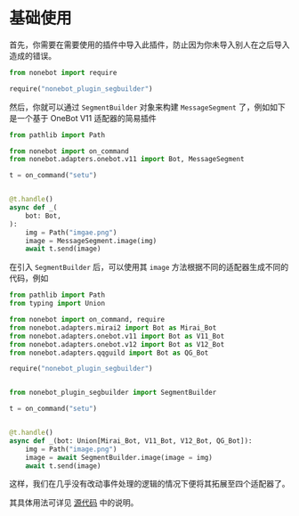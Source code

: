 # 基础使用

首先，你需要在需要使用的插件中导入此插件，防止因为你未导入别人在之后导入造成的错误。

```python
from nonebot import require

require("nonebot_plugin_segbuilder")
```

然后，你就可以通过 `SegmentBuilder` 对象来构建 `MessageSegment` 了，例如如下是一个基于 OneBot V11 适配器的简易插件

```python
from pathlib import Path

from nonebot import on_command
from nonebot.adapters.onebot.v11 import Bot, MessageSegment

t = on_command("setu")


@t.handle()
async def _(
    bot: Bot,
):
    img = Path("imgae.png")
    image = MessageSegment.image(img)
    await t.send(image)
```

在引入 `SegmentBuilder` 后，可以使用其 `image` 方法根据不同的适配器生成不同的代码，例如

```python
from pathlib import Path
from typing import Union

from nonebot import on_command, require
from nonebot.adapters.mirai2 import Bot as Mirai_Bot
from nonebot.adapters.onebot.v11 import Bot as V11_Bot
from nonebot.adapters.onebot.v12 import Bot as V12_Bot
from nonebot.adapters.qqguild import Bot as QG_Bot

require("nonebot_plugin_segbuilder")


from nonebot_plugin_segbuilder import SegmentBuilder

t = on_command("setu")


@t.handle()
async def _(bot: Union[Mirai_Bot, V11_Bot, V12_Bot, QG_Bot]):
    img = Path("image.png")
    image = await SegmentBuilder.image(image = img)
    await t.send(image)
```

这样，我们在几乎没有改动事件处理的逻辑的情况下便将其拓展至四个适配器了。

其具体用法可详见 [源代码](../nonebot_plugin_segbuilder/base.py) 中的说明。
